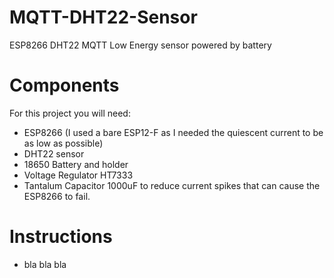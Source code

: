 # MQTT-DHT22-Sensor
ESP8266 DHT22 MQTT Low Energy sensor powered by battery

# Components
For this project you will need:
- ESP8266 (I used a bare ESP12-F as I needed the quiescent current to be as low as possible)
- DHT22 sensor
- 18650 Battery and holder
- Voltage Regulator HT7333
- Tantalum Capacitor 1000uF to reduce current spikes that can cause the ESP8266 to fail.

# Instructions
- bla bla bla
